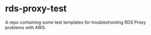 # rds-proxy-test
A repo containing some test templates for troubleshooting RDS Proxy problems with AWS.
